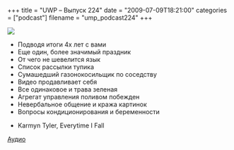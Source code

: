 +++
title = "UWP – Выпуск 224"
date = "2009-07-09T18:21:00"
categories = ["podcast"]
filename = "ump_podcast224"
+++

![](https://podcast.umputun.com/images/uwp/uwp224.jpg)



- Подводя итоги 4х лет с вами
- Еще один, более значимый праздник
- От чего не шевелится язык
- Список рассылки тупика
- Сумашедший газонокосильщик по соседству
- Видео продавливает себя
- Все одинаковое и трава зеленая
- Агрегат управления поливом побежден
- Невербальное общение и кража картинок
- Вопросы кондиционирования и беременности


* Karmyn Tyler, Everytime I Fall

[Аудио](http://archive.rucast.net/uwp/media/ump_podcast224.mp3)
<audio src="http://archive.rucast.net/uwp/media/ump_podcast224.mp3" preload="none">